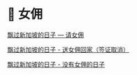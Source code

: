 # 💁 女佣

[飘过新加坡的日子 — 请女佣](https://www.kuact.com/post/2015-08-16-%E9%A3%98%E8%BF%87%E6%96%B0%E5%8A%A0%E5%9D%A1%E7%9A%84%E6%97%A5%E5%AD%90-%E8%AF%B7%E5%A5%B3%E4%BD%A3/)

[飘过新加坡的日子 - 送女佣回家（签证取消）](https://www.kuact.com/post/2018-12-02---%E9%A3%98%E8%BF%87%E6%96%B0%E5%8A%A0%E5%9D%A1%E7%9A%84%E6%97%A5%E5%AD%90---%E9%80%81%E5%A5%B3%E4%BD%A3%E5%9B%9E%E5%AE%B6%E7%AD%BE%E8%AF%81%E5%8F%96%E6%B6%88/)

[飘过新加坡的日子 - 没有女佣的日子](https://www.kuact.com/post/2018-12-06---%E9%A3%98%E8%BF%87%E6%96%B0%E5%8A%A0%E5%9D%A1%E7%9A%84%E6%97%A5%E5%AD%90---%E6%B2%A1%E6%9C%89%E5%A5%B3%E4%BD%A3%E7%9A%84%E6%97%A5%E5%AD%90/)
